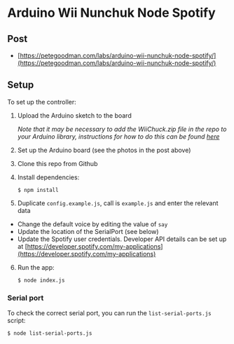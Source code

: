 # Arduino Wii Nunchuk Node Spotify

## Post

 - [https://petegoodman.com/labs/arduino-wii-nunchuk-node-spotify/](https://petegoodman.com/labs/arduino-wii-nunchuk-node-spotify/)

## Setup

To set up the controller:

1. Upload the Arduino sketch to the board

	*Note that it may be necessary to add the WiiChuck.zip file in the repo to your Arduino library, instructions for how to do this can be found [here](https://www.arduino.cc/en/Guide/Libraries#toc4)*

2. Set up the Arduino board (see the photos in the post above)
3. Clone this repo from Github
4. Install dependencies:

	```
	$ npm install
	```

5. Duplicate `config.example.js`, call is `example.js` and enter the relevant data

 - Change the default voice by editing the value of `say`
 - Update the location of the SerialPort (see below)
 - Update the Spotify user credentials. Developer API details can be set up at [https://developer.spotify.com/my-applications](https://developer.spotify.com/my-applications)

6. Run the app: 

	```
	$ node index.js
	```


### Serial port

To check the correct serial port, you can run the `list-serial-ports.js` script: 

```
$ node list-serial-ports.js
```